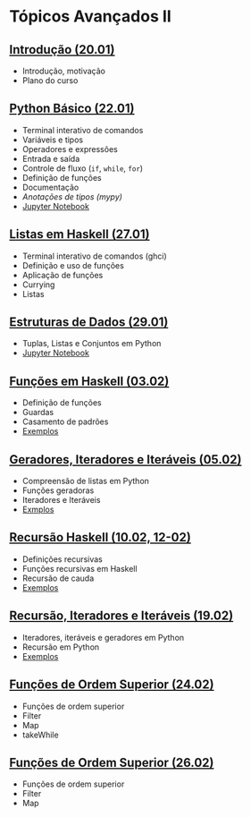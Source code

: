 # Tópicos Avançados II

## [Introdução (20.01)](./01-intro)
- Introdução, motivação
- Plano do curso

## [Python Básico (22.01)](./02-python-basico)
- Terminal interativo de comandos
- Variáveis e tipos
- Operadores e expressões
- Entrada e saída
- Controle de fluxo (`if`, `while`, `for`)
- Definição de funções
- Documentação 
- _Anotações de tipos (mypy)_
- [Jupyter Notebook](./02-python-basico/02-Python-Basico.ipynb)


## [Listas em Haskell (27.01)](./03-Haskell-Listas)
- Terminal interativo de comandos (ghci)
- Definição e uso de funções
- Aplicação de funções
- Currying 
- Listas 

## [Estruturas de Dados (29.01)](./04-estruturas-dados)
- Tuplas, Listas e Conjuntos em Python
- [Jupyter Notebook](./04-estruturas-dados/estruturas-dados.ipynb)

## [Funções em Haskell (03.02)](./05-func-haskell)
- Definição de funções
- Guardas
- Casamento de padrões 
- [Exemplos](./05-func-haskell/exemplos.hs)

## [Geradores, Iteradores e Iteráveis (05.02)](./06-geradores)
- Compreensão de listas em Python
- Funções geradoras
- Iteradores e Iteráveis 
- [Exmplos](./06-geradores/exemplos.py)

## [Recursão Haskell (10.02, 12-02)](./07-recursao)
- Definições recursivas
- Funções recursivas em Haskell
- Recursão de cauda
- [Exemplos](./07-recursao/exemplos.hs)


## [Recursão, Iteradores e Iteráveis (19.02)](./08-rec-python)
- Iteradores, iteráveis e geradores em Python
- Recursão em Python 
- [Exemplos](./08-rec-python/exemplos/)


## [Funções de Ordem Superior (24.02)](./09-ho-haskell)
- Funções de ordem superior
- Filter
- Map
- takeWhile

## [Funções de Ordem Superior (26.02)](./10-ho-python)
- Funções de ordem superior
- Filter
- Map
